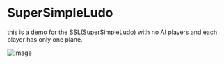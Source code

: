 # SuperSimpleLudo

this is a demo for the SSL(SuperSimpleLudo) with no AI players and each player has only one plane.

![image](https://github.com/wearewar3/SuperSimpleLudo/raw/master/gameSreen.jpg)
